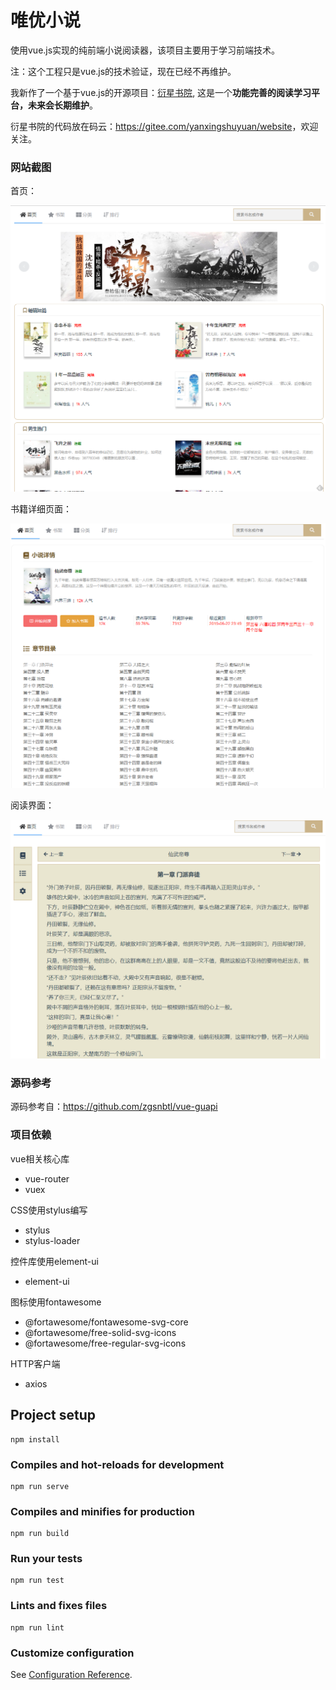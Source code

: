 # 唯优小说

使用vue.js实现的纯前端小说阅读器，该项目主要用于学习前端技术。

注：这个工程只是vue.js的技术验证，现在已经不再维护。

我新作了一个基于vue.js的开源项目：[衍星书院](https://yanxingshuyuan.com/), 这是一个**功能完善的阅读学习平台，未来会长期维护**。

衍星书院的代码放在码云：<https://gitee.com/yanxingshuyuan/website>，欢迎关注。

### 网站截图

首页：

![首页](screenshots/1.png)

书籍详细页面：

![书页](screenshots/2.png)

阅读界面：

![阅读界面](screenshots/3.png)

### 源码参考

源码参考自：<https://github.com/zgsnbtl/vue-guapi>

### 项目依赖

vue相关核心库

- vue-router
- vuex

CSS使用stylus编写

- stylus
- stylus-loader

控件库使用element-ui

- element-ui

图标使用fontawesome

- @fortawesome/fontawesome-svg-core
- @fortawesome/free-solid-svg-icons
- @fortawesome/free-regular-svg-icons

HTTP客户端

- axios


## Project setup

```
npm install
```

### Compiles and hot-reloads for development
```
npm run serve
```

### Compiles and minifies for production
```
npm run build
```

### Run your tests
```
npm run test
```

### Lints and fixes files
```
npm run lint
```

### Customize configuration
See [Configuration Reference](https://cli.vuejs.org/config/).

